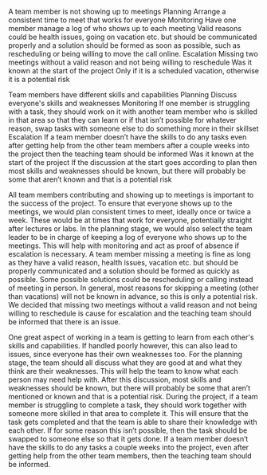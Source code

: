 A team member is not showing up to meetings
Planning
Arrange a consistent time to meet that works for everyone
Monitoring
Have one member manage a log of who shows up to each meeting
Valid reasons could be health issues, going on vacation etc. but should be communicated properly and a solution should be formed as soon as possible, such as rescheduling or being willing to move the call online.
Escalation
Missing two meetings without a valid reason and not being willing to reschedule
Was it known at the start of the project
Only if it is a scheduled vacation, otherwise it is a potential risk

Team members have different skills and capabilities
Planning
Discuss everyone's skills and weaknesses
Monitoring
If one member is struggling with a task, they should work on it with another team member who is skilled in that area so that they can learn or if that isn’t possible for whatever reason, swap tasks with someone else to do something more in their skillset
Escalation
If a team member doesn’t have the skills to do any tasks even after getting help from the other team members after a couple weeks into the project then the teaching team should be informed
Was it known at the start of the project
If the discussion at the start goes according to plan then most skills and weaknesses should be known, but there will probably be some that aren’t known and that is a potential risk

All team members contributing and showing up to meetings is important to the success of the project. To ensure that everyone shows up to the meetings, we would plan consistent times to meet, ideally once or twice a week. These would be at times that work for everyone, potentially straight after lectures or labs. In the planning stage, we would also select the team leader to be in charge of keeping a log of everyone who shows up to the meetings. This will help with monitoring and act as proof of absence if escalation is necessary. A team member missing a meeting is fine as long as they have a valid reason, health issues, vacation etc. but should be properly communicated and a solution should be formed as quickly as possible. Some possible solutions could be rescheduling or calling instead of meeting in person. In general, most reasons for skipping a meeting (other than vacations) will not be known in advance, so this is only a potential risk. We decided that missing two meetings without a valid reason and not being willing to reschedule is cause for escalation and the teaching team should be informed that there is an issue.

One great aspect of working in a team is getting to learn from each other's skills and capabilities. If handled poorly however, this can also lead to issues, since everyone has their own weaknesses too. For the planning stage, the team should all discuss what they are good at and what they think are their weaknesses. This will help the team to know what each person may need help with. After this discussion, most skills and weaknesses should be known, but there will probably be some that aren’t mentioned or known and that is a potential risk. During the project, if a team member is struggling to complete a task, they should work together with someone more skilled in that area to complete it. This will ensure that the task gets completed and that the team is able to share their knowledge with each other. If for some reason this isn’t possible, then the task should be swapped to someone else so that it gets done. If a team member doesn’t have the skills to do any tasks a couple weeks into the project, even after getting help from the other team members, then the teaching team should be informed.
